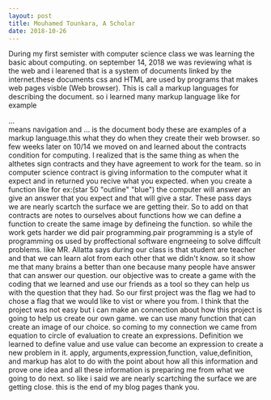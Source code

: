 ```yaml
---
layout: post
title: Mouhamed Tounkara, A Scholar 
date: 2018-10-26
---
```

During my first semister with computer science class we was learning the basic about computing. on september 14, 2018 we was reviewing what is the web and i learened that is a system of documents linked by the internet.these documents css and HTML are used by programs that makes web pages visble (Web browser). This is call a markup languages for describing the document. so i learned many markup language like for example <nav>...</nav> means navigation and <body>...</body> is the document body these are examples of a markup language.this what they do when they create their web browser.  so few weeks later on 10/14 we moved on and learned about the contracts condition for computing. I realized that is the same thing as when the althetes sign contracts and they have agreement to work for the team. so in computer science contract is giving information to the computer what it expect and in returned you recive what you expected. when you create a function like for ex:(star 50 "outline" "blue") the computer will answer an give an answer that you expect and that will give a star. These pass days we are nearly scartch the surface we are getting their. So to add on that contracts are notes to ourselves about functions how we can define a function to create the same image by defineing the function. so while the work gets harder we did pair programming.pair programming is a style of programming os used by proffectional software engrneeing to solve diffcult problems. like MR. Allatta says during our class is that student are teacher and that we can learn alot from each other that we didn't know. so it show me that many brains a better than one because many people have answer that can answer our question. our objective was to create a game with the coding that we learned and use our friends as a tool so they can help us with the question that they had. So our first project was the flag we had to chose a flag that we would like to vist or where you from. I think that the project was not easy but i can make an connection about how this project is going to help us create our own game. we can use many function that can create an image of our choice. so coming to my connection we came from equation to circle of evaluation to create an expressions. Definition we learned to define value and use value can become an expression to create a new problem in it. apply, arguments,expression,function, value,definition, and markup has alot to do with the point about how all this information and prove one idea and all these information is preparing me from what we going to do next. so like i said we are nearly scartching the surface we are getting close. this is the end of my blog pages  thank you.    
